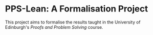 # PPS-Lean: A Formalisation Project

This project aims to formalise the results taught in the University of Edinburgh's *Proofs and Problem Solving* course. 
